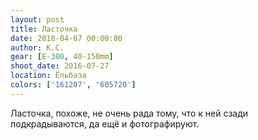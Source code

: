 ```yaml
---
layout: post
title: Ласточка
date: 2018-04-07 00:00:00
author: К.С.
gear: [E-300, 40-150mm]
shoot_date: 2016-07-27
location: Ёльбаза
colors: ['161207', '605720']
---
```

Ласточка, похоже, не очень рада тому, что к ней сзади подкрадываются, да ещё и фотографируют.
